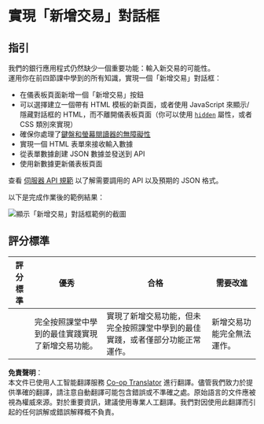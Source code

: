 <!--
CO_OP_TRANSLATOR_METADATA:
{
  "original_hash": "f23a868536c07da991b1d4e773161e25",
  "translation_date": "2025-08-24T00:15:11+00:00",
  "source_file": "7-bank-project/4-state-management/assignment.md",
  "language_code": "hk"
}
-->
# 實現「新增交易」對話框

## 指引

我們的銀行應用程式仍然缺少一個重要功能：輸入新交易的可能性。  
運用你在前四節課中學到的所有知識，實現一個「新增交易」對話框：

- 在儀表板頁面新增一個「新增交易」按鈕  
- 可以選擇建立一個帶有 HTML 模板的新頁面，或者使用 JavaScript 來顯示/隱藏對話框的 HTML，而不離開儀表板頁面（你可以使用 [`hidden`](https://developer.mozilla.org/docs/Web/HTML/Global_attributes/hidden) 屬性，或者 CSS 類別來實現）  
- 確保你處理了[鍵盤和螢幕閱讀器的無障礙性](https://developer.paciellogroup.com/blog/2018/06/the-current-state-of-modal-dialog-accessibility/)  
- 實現一個 HTML 表單來接收輸入數據  
- 從表單數據創建 JSON 數據並發送到 API  
- 使用新數據更新儀表板頁面  

查看 [伺服器 API 規範](../api/README.md) 以了解需要調用的 API 以及預期的 JSON 格式。

以下是完成作業後的範例結果：

![顯示「新增交易」對話框範例的截圖](../../../../7-bank-project/4-state-management/images/dialog.png)

## 評分標準

| 評分標準 | 優秀                                                                                              | 合格                                                                                                                    | 需要改進                                     |
| -------- | ------------------------------------------------------------------------------------------------ | ----------------------------------------------------------------------------------------------------------------------- | --------------------------------------------|
|          | 完全按照課堂中學到的最佳實踐實現了新增交易功能。                                                  | 實現了新增交易功能，但未完全按照課堂中學到的最佳實踐，或者僅部分功能正常運作。                                           | 新增交易功能完全無法運作。                   |

**免責聲明**：  
本文件已使用人工智能翻譯服務 [Co-op Translator](https://github.com/Azure/co-op-translator) 進行翻譯。儘管我們致力於提供準確的翻譯，請注意自動翻譯可能包含錯誤或不準確之處。原始語言的文件應被視為權威來源。對於重要資訊，建議使用專業人工翻譯。我們對因使用此翻譯而引起的任何誤解或錯誤解釋概不負責。